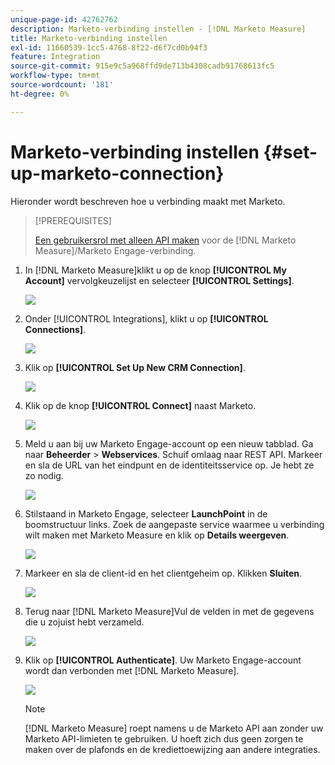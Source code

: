 ```yaml
---
unique-page-id: 42762762
description: Marketo-verbinding instellen - [!DNL Marketo Measure]
title: Marketo-verbinding instellen
exl-id: 11660539-1cc5-4768-8f22-d6f7cd0b94f3
feature: Integration
source-git-commit: 915e9c5a968ffd9de713b4308cadb91768613fc5
workflow-type: tm+mt
source-wordcount: '181'
ht-degree: 0%

---
```


# Marketo-verbinding instellen {#set-up-marketo-connection}

Hieronder wordt beschreven hoe u verbinding maakt met Marketo.

>[!PREREQUISITES]
>
>[Een gebruikersrol met alleen API maken](https://experienceleague.adobe.com/docs/marketo/using/product-docs/administration/users-and-roles/create-an-api-only-user.html) voor de [!DNL Marketo Measure]/Marketo Engage-verbinding.

1. In [!DNL Marketo Measure]klikt u op de knop **[!UICONTROL My Account]** vervolgkeuzelijst en selecteer **[!UICONTROL Settings]**.

   ![](assets/set-up-marketo-connection-1.png)

1. Onder [!UICONTROL Integrations], klikt u op **[!UICONTROL Connections]**.

   ![](assets/set-up-marketo-connection-2.png)

1. Klik op **[!UICONTROL Set Up New CRM Connection]**.

   ![](assets/set-up-marketo-connection-3.png)

1. Klik op de knop **[!UICONTROL Connect]** naast Marketo.

   ![](assets/set-up-marketo-connection-4.png)

1. Meld u aan bij uw Marketo Engage-account op een nieuw tabblad. Ga naar **Beheerder** > **Webservices**. Schuif omlaag naar REST API. Markeer en sla de URL van het eindpunt en de identiteitsservice op. Je hebt ze zo nodig.

   ![](assets/set-up-marketo-connection-5.png)

1. Stilstaand in Marketo Engage, selecteer **LaunchPoint** in de boomstructuur links. Zoek de aangepaste service waarmee u verbinding wilt maken met Marketo Measure en klik op **Details weergeven**.

   ![](assets/set-up-marketo-connection-6.png)

1. Markeer en sla de client-id en het clientgeheim op. Klikken **Sluiten**.

   ![](assets/set-up-marketo-connection-7.png)

1. Terug naar [!DNL Marketo Measure]Vul de velden in met de gegevens die u zojuist hebt verzameld.

   ![](assets/set-up-marketo-connection-8.png)

1. Klik op **[!UICONTROL Authenticate]**. Uw Marketo Engage-account wordt dan verbonden met [!DNL Marketo Measure].

   ![](assets/set-up-marketo-connection-9.png)

   >[!NOTE]
   >
   >[!DNL Marketo Measure] roept namens u de Marketo API aan zonder uw Marketo API-limieten te gebruiken. U hoeft zich dus geen zorgen te maken over de plafonds en de krediettoewijzing aan andere integraties.
